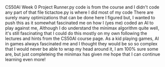 CS50AI Week 0 Project
Runner.py code is from the course and I didn't code any part of that file
tictactoe.py is where I did most of my code
There are surely many optimizations that can be done here I figured but, 
I wanted to push this as it somewhat fascinated me on how I (yes me) coded an AI to play against me, 
Although I do understand the minimax algorithm quite well, it's still fascinating that I could do this mostly on my own 
following the lectures and hints from the CS50AI course page. 
As a kid playing games, AI in games always fascinated me and I thought they would be so so complex that I would never be able to wrap my head around it, 
I am 100% sure some are, but just completeing the minimax has given me hope that I can continue learning even more!
